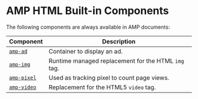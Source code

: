 # AMP HTML Built-in Components

The following components are always available in AMP documents:

| Component                | Description                                         |
| ------------------------ | --------------------------------------------------- |
| [`amp-ad`](amp-ad.md)    | Container to display an ad.                         |
| [`amp-img`](amp-img)     | Runtime managed replacement for the HTML `img` tag. |
| [`amp-pixel`](amp-pixel) | Used as tracking pixel to count page views.         |
| [`amp-video`](amp-video) | Replacement for the HTML5 `video` tag.              |